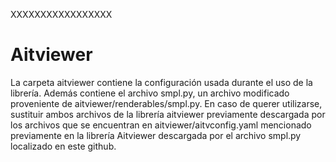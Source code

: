 XXXXXXXXXXXXXXXXX

# Aitviewer
La carpeta aitviewer contiene la configuración usada durante el uso de la librería. Además contiene el archivo smpl.py, un archivo modificado proveniente de aitviewer/renderables/smpl.py. En caso de querer utilizarse, sustituir ambos archivos de la librería aitviewer previamente descargada por los archivos que se encuentran en aitviewer/aitvconfig.yaml mencionado previamente en la librería Aitviewer descargada por el archivo smpl.py localizado en este github.

# 

